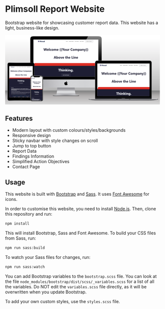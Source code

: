 # Plimsoll Report Website

Bootstrap website for showcasing customer report data. This website has a light, business-like design.

<img src="/images/portfolio-screen.png"  />

## Features

- Modern layout with custom colours/styles/backgrounds
- Responsive design
- Sticky navbar with style changes on scroll
- Jump to top button
- Report Data
- Findings Information
- Simplified Action Objectives
- Contact Page

## Usage

This website is built with [Bootstrap](https://getbootstrap.com/) and [Sass](https://sass-lang.com/). It uses [Font Awesome](https://fontawesome.com/) for icons.

In order to customise this website, you need to install [Node.js](https://nodejs.org/en/). Then, clone this repository and run:

```bash
npm install
```

This will install Bootstrap, Sass and Font Awesome. To build your CSS files from Sass, run:

```bash
npm run sass:build
```

To watch your Sass files for changes, run:

```bash
npm run sass:watch
```

You can add Bootstrap variables to the `bootstrap.scss` file. You can look at the file `node_modules/bootstrap/dist/scss/_variables.scss` for a list of all the variables. Do NOT edit the `variables.scss` file directly, as it will be overwritten when you update Bootstrap.

To add your own custom styles, use the `styles.scss` file.

